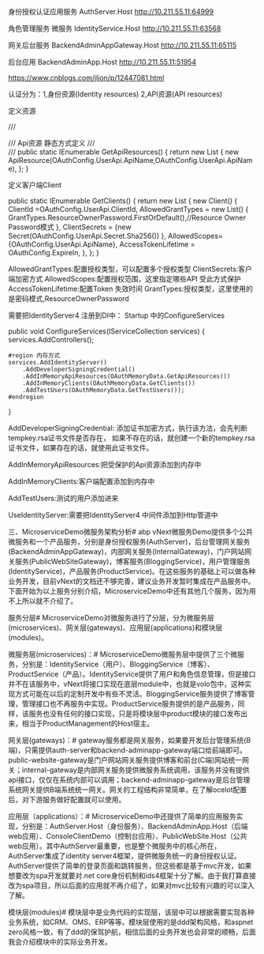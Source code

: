 身份授权认证应用服务
AuthServer.Host
http://10.211.55.11:64999

角色管理服务 微服务
IdentityService.Host
http://10.211.55.11:63568

网关后台服务
BackendAdminAppGateway.Host
http://10.211.55.11:65115


后台应用
BackendAdminApp.Host
http://10.211.55.11:51954


https://www.cnblogs.com/jlion/p/12447081.html

认证分为：1,身份资源(Identity resources)	2,API资源(API resources)

定义资源

/// <summary>
/// Api资源 静态方式定义
/// </summary>
/// <returns></returns>
public static IEnumerable<ApiResource> GetApiResources()
{
       return new List<ApiResource>
       {
            new ApiResource(OAuthConfig.UserApi.ApiName,OAuthConfig.UserApi.ApiName),
       };
}

定义客户端Client

public static IEnumerable<Client> GetClients()
{
       return new List<Client>
       {
           new Client()
           {
               ClientId =OAuthConfig.UserApi.ClientId,
               AllowedGrantTypes = new List<string>()
               {
                   GrantTypes.ResourceOwnerPassword.FirstOrDefault(),//Resource Owner Password模式
               },
               ClientSecrets = {new Secret(OAuthConfig.UserApi.Secret.Sha256()) },
               AllowedScopes= {OAuthConfig.UserApi.ApiName},
               AccessTokenLifetime = OAuthConfig.ExpireIn,
           },
      };
 }

AllowedGrantTypes:配置授权类型，可以配置多个授权类型
ClientSecrets:客户端加密方式
AllowedScopes:配置授权范围，这里指定哪些API 受此方式保护
AccessTokenLifetime:配置Token 失效时间
GrantTypes:授权类型，这里使用的是密码模式,ResourceOwnerPassword

需要把IdentityServer4 注册到DI中：
Startup 中的ConfigureServices

public void ConfigureServices(IServiceCollection services)
{
    services.AddControllers();

    #region 内存方式
    services.AddIdentityServer()
        .AddDeveloperSigningCredential()
        .AddInMemoryApiResources(OAuthMemoryData.GetApiResources())
        .AddInMemoryClients(OAuthMemoryData.GetClients())
        .AddTestUsers(OAuthMemoryData.GetTestUsers());
    #endregion

}

AddDeveloperSigningCredential:
添加证书加密方式，执行该方法，会先判断tempkey.rsa证书文件是否存在，
如果不存在的话，就创建一个新的tempkey.rsa证书文件，如果存在的话，就使用此证书文件。

AddInMemoryApiResources:把受保护的Api资源添加到内存中

AddInMemoryClients:客户端配置添加到内存中

AddTestUsers:测试的用户添加进来

UseIdentityServer:需要把IdentityServer4 中间件添加到Http管道中

三、MicroserviceDemo微服务架构分析#
abp vNext微服务Demo提供多个公共微服务和一个产品服务，分别是身份授权服务(AuthServer)，后台管理网关服务(BackendAdminAppGateway)，内部网关服务(InternalGateway)，门户网站网关服务(PublicWebSiteGateway)，博客服务(BloggingService)，用户管理服务(IdentityService)，产品服务(ProductService)。在这些服务的基础上可以做各种业务开发，目前vNext的文档还不够完善，建议业务开发暂时集成在产品服务中。下面开始为以上服务分别介绍，MicroserviceDemo中还有其他几个服务，因为用不上所以就不介绍了。

服务分层#
MicroserviceDemo对微服务进行了分层，分为微服务层(microservices)、网关层(gateways)、应用层(applications)和模块层(modules)。

微服务层(microservices)：#
MicroserviceDemo微服务层中提供了三个微服务，分别是：IdentityService（用户）、BloggingService（博客）、ProductService（产品）。IdentityService提供了用户和角色信息管理，但是接口并不在该服务中，vNext将接口实现在底层module中，也就是volo包中，这种实现方式可能在以后的定制开发中有些不灵活。BloggingService服务提供了博客管理，管理接口也不再服务中实现。ProductService服务提供的是产品服务，同样，该服务也没有任何的接口实现，只是将模块层中product模块的接口发布出来，相当于ProductManagement的Host宿主。

网关层(gateways)：#
gateway服务都是网关服务，如果要开发后台管理系统(B端)，只需提供auth-server和backend-adminapp-gateway端口给前端即可。public-website-gateway是门户网站网关服务提供博客和前台(C端)网站统一网关；internal-gateway是内部网关服务提供微服务系统调用，该服务并没有提供api接口，仅仅在系统内部可以调用；backend-adminapp-gateway是后台管理系统网关提供B端系统统一网关。网关的工程结构非常简单，在了解ocelot配置后，对下游服务做好配置就可以使用。

应用层（applications）：#
MicroserviceDemo中还提供了简单的应用服务实现，分别是：AuthServer.Host（身份服务）、BackendAdminApp.Host（后端web应用）、ConsoleClientDemo（控制台应用）、PublicWebSite.Host（公共web应用）。其中AuthServer最重要，也是整个微服务中的核心所在，AuthServer集成了identity server4框架，提供微服务统一的身份授权认证。AuthServer提供了简单的登录页面和跳转服务，但这些都是基于mvc开发，如果想要改为spa开发就要对.net core身份机制和ids4框架十分了解。由于我打算直接改为spa项目，所以后面的应用就不再介绍了，如果对mvc比较有兴趣的可以深入了解。

模块层(modules)#
模块层中是业务代码的实现层，该层中可以根据需要实现各种业务系统，如CRM、OMS、ERP等等。模块层使用的是ddd架构风格，和aspnet zero风格一致，有了ddd的保驾护航，相信后面的业务开发也会非常的顺畅，后面我会介绍模块中的实际业务开发。



